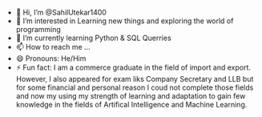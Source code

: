 - 👋 Hi, I’m @SahilUtekar1400
- 👀 I’m interested in Learning new things and exploring the world of programming
- 🌱 I’m currently learning Python & SQL Querries
- 📫 How to reach me ...
- 😄 Pronouns: He/Him
- ⚡ Fun fact: I am a commerce graduate in the field of import and export. However, I also appeared for exam liks Company Secretary and LLB but for some financial and personal reason
  I coud not complete those fields and now my using my strength of learning and adaptation to gain few knowledge in the fields of Artifical Intelligence and Machine Learning.

<!---
SahilUtekar1400/SahilUtekar1400 is a ✨ special ✨ repository because its `README.md` (this file) appears on your GitHub profile.
You can click the Preview link to take a look at your changes.
--->
